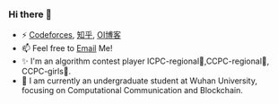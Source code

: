 ### Hi there 👋

- ⚡ [Codeforces](https://codeforces.com/profile/Beginner_df016), [知乎](https://www.zhihu.com/people/da-fei-le), [OI博客](https://blog.csdn.net/qq_39774369)
- 📫 Feel free to [Email](mailto:JiayingChen_df016@outlook.com) Me!
- ✨ I'm an algorithm contest player ICPC-regional🥈,CCPC-regional🥈, CCPC-girls🥇. 
- 🌱 I am currently an undergraduate student at Wuhan University, focusing on Computational Communication and Blockchain.
<!--
**XiiiijWhy/XiiiijWhy** is a ✨ _special_ ✨ repository because its `README.md` (this file) appears on your GitHub profile.

Here are some ideas to get you started:

- 🔭 I’m currently working on ...
- 🌱 I’m currently learning ...
- 👯 I’m looking to collaborate on ...
- 🤔 I’m looking for help with ...
- 💬 Ask me about ...
- 📫 How to reach me: ...
- 😄 Pronouns: ...
- ⚡ Fun fact: ...
-->
